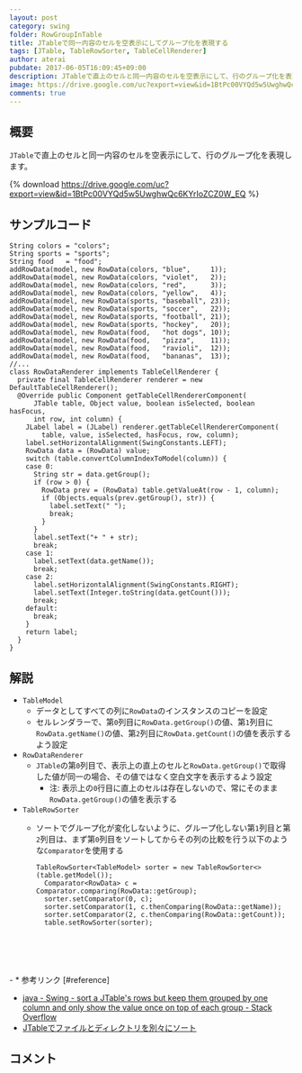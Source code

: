 ```yaml
---
layout: post
category: swing
folder: RowGroupInTable
title: JTableで同一内容のセルを空表示にしてグループ化を表現する
tags: [JTable, TableRowSorter, TableCellRenderer]
author: aterai
pubdate: 2017-06-05T16:09:45+09:00
description: JTableで直上のセルと同一内容のセルを空表示にして、行のグループ化を表現します。
image: https://drive.google.com/uc?export=view&id=1BtPc00VYQd5w5UwghwQc6KYrIoZCZ0W_EQ
comments: true
---
```

## 概要
`JTable`で直上のセルと同一内容のセルを空表示にして、行のグループ化を表現します。

{% download https://drive.google.com/uc?export=view&id=1BtPc00VYQd5w5UwghwQc6KYrIoZCZ0W_EQ %}

## サンプルコード
<pre class="prettyprint"><code>String colors = "colors";
String sports = "sports";
String food   = "food";
addRowData(model, new RowData(colors, "blue",     1));
addRowData(model, new RowData(colors, "violet",   2));
addRowData(model, new RowData(colors, "red",      3));
addRowData(model, new RowData(colors, "yellow",   4));
addRowData(model, new RowData(sports, "baseball", 23));
addRowData(model, new RowData(sports, "soccer",   22));
addRowData(model, new RowData(sports, "football", 21));
addRowData(model, new RowData(sports, "hockey",   20));
addRowData(model, new RowData(food,   "hot dogs", 10));
addRowData(model, new RowData(food,   "pizza",    11));
addRowData(model, new RowData(food,   "ravioli",  12));
addRowData(model, new RowData(food,   "bananas",  13));
//...
class RowDataRenderer implements TableCellRenderer {
  private final TableCellRenderer renderer = new DefaultTableCellRenderer();
  @Override public Component getTableCellRendererComponent(
      JTable table, Object value, boolean isSelected, boolean hasFocus,
      int row, int column) {
    JLabel label = (JLabel) renderer.getTableCellRendererComponent(
        table, value, isSelected, hasFocus, row, column);
    label.setHorizontalAlignment(SwingConstants.LEFT);
    RowData data = (RowData) value;
    switch (table.convertColumnIndexToModel(column)) {
    case 0:
      String str = data.getGroup();
      if (row &gt; 0) {
        RowData prev = (RowData) table.getValueAt(row - 1, column);
        if (Objects.equals(prev.getGroup(), str)) {
          label.setText(" ");
          break;
        }
      }
      label.setText("+ " + str);
      break;
    case 1:
      label.setText(data.getName());
      break;
    case 2:
      label.setHorizontalAlignment(SwingConstants.RIGHT);
      label.setText(Integer.toString(data.getCount()));
      break;
    default:
      break;
    }
    return label;
  }
}
</code></pre>

## 解説
- `TableModel`
    - データとしてすべての列に`RowData`のインスタンスのコピーを設定
    - セルレンダラーで、第`0`列目に`RowData.getGroup()`の値、第`1`列目に`RowData.getName()`の値、第`2`列目に`RowData.getCount()`の値を表示するよう設定
- `RowDataRenderer`
    - `JTable`の第`0`列目で、表示上の直上のセルと`RowData.getGroup()`で取得した値が同一の場合、その値ではなく空白文字を表示するよう設定
        - 注: 表示上の`0`行目に直上のセルは存在しないので、常にそのまま`RowData.getGroup()`の値を表示する
- `TableRowSorter`
    - ソートでグループ化が変化しないように、グループ化しない第`1`列目と第`2`列目は、まず第`0`列目をソートしてからその列の比較を行う以下のような`Comparator`を使用する
        
        <pre class="prettyprint"><code>TableRowSorter&lt;TableModel&gt; sorter = new TableRowSorter&lt;&gt;(table.getModel());
        Comparator&lt;RowData&gt; c = Comparator.comparing(RowData::getGroup);
        sorter.setComparator(0, c);
        sorter.setComparator(1, c.thenComparing(RowData::getName));
        sorter.setComparator(2, c.thenComparing(RowData::getCount));
        table.setRowSorter(sorter);
</code></pre>
    - * 参考リンク [#reference]
- [java - Swing - sort a JTable's rows but keep them grouped by one column and only show the value once on top of each group - Stack Overflow](https://stackoverflow.com/questions/43011596/swing-sort-a-jtables-rows-but-keep-them-grouped-by-one-column-and-only-show-t)
- [JTableでファイルとディレクトリを別々にソート](http://ateraimemo.com/Swing/FileDirectoryComparator.html)

<!-- dummy comment line for breaking list -->

## コメント
